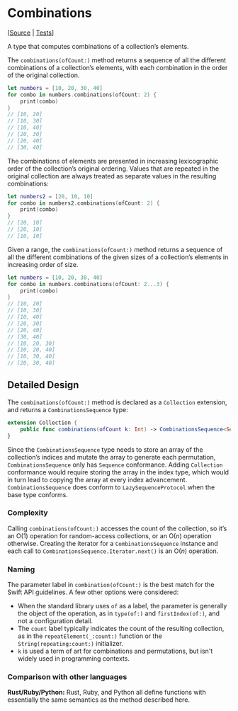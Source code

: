 # Combinations

[[Source](https://github.com/apple/swift-algorithms/blob/main/Sources/Algorithms/Combinations.swift) | 
 [Tests](https://github.com/apple/swift-algorithms/blob/main/Tests/SwiftAlgorithmsTests/CombinationsTests.swift)]

A type that computes combinations of a collection’s elements.

The `combinations(ofCount:)` method returns a sequence of all the different
combinations of a collection’s elements, with each combination in the order of
the original collection.

```swift
let numbers = [10, 20, 30, 40]
for combo in numbers.combinations(ofCount: 2) {
    print(combo)
}
// [10, 20]
// [10, 30]
// [10, 40]
// [20, 30]
// [20, 40]
// [30, 40]
```

The combinations of elements are presented in increasing lexicographic order of
the collection’s original ordering. Values that are repeated in the original
collection are always treated as separate values in the resulting combinations:

```swift
let numbers2 = [20, 10, 10]
for combo in numbers2.combinations(ofCount: 2) {
    print(combo)
}
// [20, 10]
// [20, 10]
// [10, 10]
```

Given a range, the `combinations(ofCount:)` method returns a sequence of all
the different combinations of the given sizes of a collection’s elements in
increasing order of size.

```swift
let numbers = [10, 20, 30, 40]
for combo in numbers.combinations(ofCount: 2...3) {
    print(combo)
}
// [10, 20]
// [10, 30]
// [10, 40]
// [20, 30]
// [20, 40]
// [30, 40]
// [10, 20, 30]
// [10, 20, 40]
// [10, 30, 40]
// [20, 30, 40]
```

## Detailed Design

The `combinations(ofCount:)` method is declared as a  `Collection` extension,
and returns a `CombinationsSequence` type:

```swift
extension Collection {
    public func combinations(ofCount k: Int) -> CombinationsSequence<Self>
}
```

Since the `CombinationsSequence` type needs to store an array of the
collection’s indices and mutate the array to generate each permutation,
`CombinationsSequence` only has `Sequence` conformance. Adding `Collection` 
conformance would require storing the array in the index type, which would in 
turn lead to copying the array at every index advancement.
`CombinationsSequence` does conform to `LazySequenceProtocol` when the base type
conforms.

### Complexity

Calling `combinations(ofCount:)` accesses the count of the collection, so it’s
an O(1) operation for random-access collections, or an O(_n_) operation
otherwise. Creating the iterator for a `CombinationsSequence` instance and each
call to `CombinationsSequence.Iterator.next()` is an O(_n_) operation.

### Naming

The parameter label in `combination(ofCount:)` is the best match for the
Swift API guidelines. A few other options were considered:

- When the standard library uses `of` as a label, the parameter is generally 
  the object of the operation, as in `type(of:)` and `firstIndex(of:)`, and
  not a configuration detail.
- The `count` label typically indicates the count of the resulting collection,
  as in the `repeatElement(_:count:)` function or the `String(repeating:count:)`
  initializer.
- `k` is used a term of art for combinations and permutations, but isn't 
  widely used in programming contexts.

### Comparison with other languages

**Rust/Ruby/Python:** Rust, Ruby, and Python all define functions with
essentially the same semantics as the method described here.
